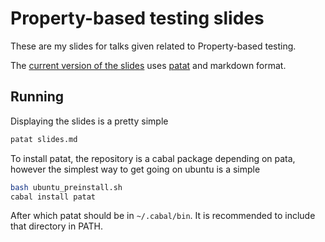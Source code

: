 Property-based testing slides
=============================

These are my slides for talks given related to Property-based testing.




The [current version of the slides](slides.md) uses
[patat](https://github.com/jaspervdj/patat) and markdown format.


Running
-------

Displaying the slides is a pretty simple

```bash
patat slides.md
```

To install patat, the repository is a cabal package depending on pata,
however the simplest way to get going on ubuntu is a simple

```bash
bash ubuntu_preinstall.sh
cabal install patat
```

After which patat should be in `~/.cabal/bin`. It is recommended to
include that directory in PATH.
